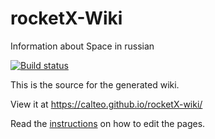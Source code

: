 # rocketX-Wiki
Information about Space in russian

[![Build status](https://ci.appveyor.com/api/projects/status/e7g400yoljlkc6a0/branch/main?svg=true)](https://ci.appveyor.com/project/Calteo/rocketX-wiki/branch/main)

This is the source for the generated wiki.

View it at https://calteo.github.io/rocketX-wiki/

Read the [instructions](instructions/index.md) on how to edit the pages.
